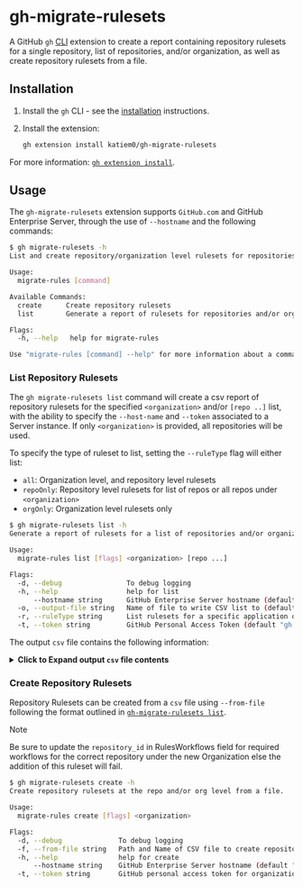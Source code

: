 # gh-migrate-rulesets

A GitHub `gh` [CLI](https://cli.github.com/) extension to create a report containing repository rulesets for a single repository, list of repositories, and/or organization, as well as create repository rulesets from a file.

## Installation

1. Install the `gh` CLI - see the [installation](https://github.com/cli/cli#installation) instructions.

2. Install the extension:
   ```sh
   gh extension install katiem0/gh-migrate-rulesets
   ```

For more information: [`gh extension install`](https://cli.github.com/manual/gh_extension_install).

## Usage

The `gh-migrate-rulesets` extension supports `GitHub.com` and GitHub Enterprise Server, through the use of `--hostname` and the following commands:

```sh
$ gh migrate-rulesets -h
List and create repository/organization level rulesets for repositories in an organization.

Usage:
  migrate-rules [command]

Available Commands:
  create      Create repository rulesets
  list        Generate a report of rulesets for repositories and/or organization.

Flags:
  -h, --help   help for migrate-rules

Use "migrate-rules [command] --help" for more information about a command.
```

### List Repository Rulesets

The `gh migrate-rulesets list` command will create a csv report of repository rulesets for the specified `<organization>` and/or `[repo ..]` list, with the ability to specify the `--host-name` and `--token` associated to a Server instance. If only `<organization>` is provided, all repositories will be used.

To specify the type of ruleset to list, setting the `--ruleType` flag will either list:

- `all`: Organization level, and repository level rulesets
- `repoOnly`: Repository level rulesets for list of repos or all repos under `<organization>`
- `orgOnly`: Organization level rulesets only

```sh
$ gh migrate-rulesets list -h
Generate a report of rulesets for a list of repositories and/or organization.

Usage:
  migrate-rules list [flags] <organization> [repo ...]

Flags:
  -d, --debug                To debug logging
  -h, --help                 help for list
      --hostname string      GitHub Enterprise Server hostname (default "github.com")
  -o, --output-file string   Name of file to write CSV list to (default "ruleset-20240819094546.csv")
  -r, --ruleType string      List rulesets for a specific application or all: {all|repoOnly|orgOnly} (default "all")
  -t, --token string         GitHub Personal Access Token (default "gh auth token")
```

The output `csv` file contains the following information:

<details>
<summary><b>Click to Expand output <code>csv</code> file contents</b></summary>
<table>
<tr><th>Field Name</th><th>Description</th></tr>
<tr><td><code>RulesetLevel</code></td><td>Indicates whether the ruleset is at the organization or repository level.</td></tr>
<tr><td><code>RepositoryName</code></td><td>If repository level ruleset, the name of the repository where the data is extracted from. For Organization rulesets, this is `N/A`.</td></tr>
<tr><td><code>RuleID</code></td><td>Unique identifier for the rule.</td></tr>
<tr><td><code>RulesetName</code></td><td>Name of the ruleset.</td></tr>
<tr><td><code>Target</code></td><td>Indicates the type of ruleset, can be `branch`, `tag`, or `push`.</td></tr>
<tr><td><code>Enforcement</code></td><td>Enforcement level of the ruleset (e.g., `active`, `evaluate`, or `disabled`).</td></tr>
<tr><td><code>BypassActors</code></td><td>Actors who can bypass the ruleset, specified in the format `ID;Role;Condition`.</td></tr>
<tr><td><code>ConditionsRefNameInclude</code></td><td>Array of `ref` names to include in the ruleset conditions.</td></tr>
<tr><td><code>ConditionsRefNameExclude</code></td><td>Array of `ref` names to exclude from the ruleset conditions.</td></tr>
<tr><td><code>ConditionsRepoNameInclude</code></td><td>Array of repository names to include in the ruleset conditions.</td></tr>
<tr><td><code>ConditionsRepoNameExclude</code></td><td>Array of repository names to exclude from the ruleset conditions.</td></tr>
<tr><td><code>ConditionsRepoNameProtected</code></td><td>Indicates whether renaming of target repositories is prevented.</td></tr>
<tr><td><code>ConditionRepoPropertyInclude</code></td><td>Array of repository properties values to include in the ruleset conditions.</td></tr>
<tr><td><code>ConditionRepoPropertyExclude</code></td><td>Array of repository properties values to exclude from the ruleset conditions.</td></tr>
<tr><td><code>RulesCreation</code></td><td>Only allow users with bypass permission to create matching refs.</td></tr>
<tr><td><code>RulesUpdate</code></td><td>Only allow users with bypass permissions to delete matching refs.</td></tr>
<tr><td><code>RulesDeletion</code></td><td>Prevent merge commits from being pushed to matching refs.</td></tr>
<tr><td><code>RulesRequiredLinearHistory</code></td><td>Prevent merge commits from being pushed to matching refs.</td></tr>
<tr><td><code>RulesMergeQueue</code></td><td>Merges must be performed via a merge queue. In the format `check_response_timeout_minutes|grouping_strategy|max_entries_to_build|max_entries_to_merge|merge_method|min_entries_to_merge|min_entries_to_merge_wait_minutes`</td></tr>
<tr><td><code>RulesRequiredDeployments</code></td><td>Choose which environments must be successfully deployed to before refs can be pushed into a ref that matches this rule. Includes `required_deployment_environments` array.</td></tr>
<tr><td><code>RulesRequiredSignatures</code></td><td>Commits pushed to matching refs must have verified signatures.</td></tr>
<tr><td><code>RulesPullRequest</code></td><td>Require all commits be made to a non-target branch and submitted via a pull request before they can be merged. In the format `dismiss_stale_reviews_on_push|require_code_owner_review|require_last_push_approval|required_approving_review_count|required_review_thread_resolution`</td></tr>
<tr><td><code>RulesRequiredStatusChecks</code></td><td>Choose which status checks must pass before the ref is updated. An array of required status check rules, in the format `do_not_enforce_on_create|required_status_checks:{context|integration}|strict_required_status_checks_policy`</td></tr>
<tr><td><code>RulesNonFastForward</code></td><td>Prevent users with push access from force pushing to refs.</td></tr>
<tr><td><code>RulesCommitMessagePattern</code></td><td>Indicates commit message patterns and matching. In the format `Name|Negate|Operator|Pattern`</td></tr>
<tr><td><code>RulesCommitAuthorEmailPattern</code></td><td>Indicates commit author email patterns and matching. In the format `Name|Negate|Operator|Pattern`</td></tr>
<tr><td><code>RulesCommitterEmailPattern</code></td><td>Indicates committer email patterns and matching. In the format `Name|Negate|Operator|Pattern`</td></tr>
<tr><td><code>RulesBranchNamePattern</code></td><td>Indicates branch name patterns and matching. In the format `Name|Negate|Operator|Pattern`</td></tr>
<tr><td><code>RulesTagNamePattern</code></td><td>Indicates tag name patterns and matching. In the format `Name|Negate|Operator|Pattern`</td></tr>
<tr><td><code>RulesFilePathRestriction</code></td><td>Prevent commits that include changes in specified file paths from being pushed to the commit graph.</td></tr>
<tr><td><code>RulesFilePathLength</code></td><td>Prevent commits that include file paths that exceed a specified character limit from being pushed to the commit graph.</td></tr>
<tr><td><code>RulesFileExtensionRestriction</code></td><td>Restrictions on file extensions for the ruleset.</td></tr>
<tr><td><code>RulesMaxFileSize</code></td><td>Maximum file size allowed to be pushed to the commit.</td></tr>
<tr><td><code>RulesWorkflows</code></td><td>Require all changes made to a targeted branch to pass the specified workflows before they can be merged. An array of workflow rules, in the format `do_not_enforce_on_create|workflows:{Path|ref|repository_id|sha}`</td></tr>
<tr><td><code>RulesCodeScanning</code></td><td>Choose which tools must provide code scanning results before the reference is updated. An array of code scanning rules in the format `{Tool|SecurityAlertsThreshold|AlertsThreshold}`</td></tr>
<tr><td><code>CreatedAt</code></td><td>Timestamp of when the ruleset was created.</td></tr>
<tr><td><code>UpdatedAt</code></td><td>Timestamp of when the ruleset was last updated.</td></tr>
</table>
</details>
   
### Create Repository Rulesets

Repository Rulesets can be created from a `csv` file using `--from-file` following the format outlined in [`gh-migrate-rulesets list`](#list-repository-rulesets).

> [!NOTE]
> Be sure to update the `repository_id` in RulesWorkflows field for required workflows for the correct repository under the new Organization else the addition of this ruleset will fail.

```sh
$ gh migrate-rulesets create -h                                                   
Create repository rulesets at the repo and/or org level from a file.

Usage:
  migrate-rules create [flags] <organization>

Flags:
  -d, --debug              To debug logging
  -f, --from-file string   Path and Name of CSV file to create repository rulesets from
  -h, --help               help for create
      --hostname string    GitHub Enterprise Server hostname (default "github.com")
  -t, --token string       GitHub personal access token for organization to write to (default "gh auth token")
```
